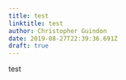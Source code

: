 ```yaml
---
title: test
linktitle: test
author: Christopher Guindon
date: 2019-08-27T22:39:36.691Z
draft: true
---
```

test
